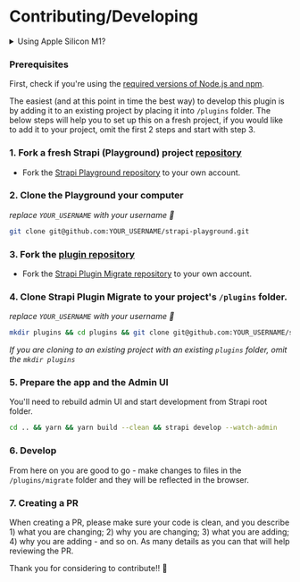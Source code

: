 # Contributing/Developing

<details>
  <summary>Using Apple Silicon M1?</summary>

_For users running on Apple Silicon M1, you may encounter errors thrown by `sharp`. You may need to re-install `libvps` or to build `sharp` manually following [this issue comment](https://github.com/lovell/sharp/issues/2460#issuecomment-751491241) in order to start the project._

</details>

### Prerequisites

First, check if you're using the [required versions of Node.js and npm](https://strapi.io/documentation/developer-docs/latest/installation/cli.html#step-1-make-sure-requirements-are-met).

The easiest (and at this point in time the best way) to develop this plugin is by adding it to an existing project by placing it into `/plugins` folder.
The below steps will help you to set up this on a fresh project, if you would like to add it to your project, omit the first 2 steps and start with step 3.

### 1. Fork a fresh Strapi (Playground) project [repository](https://github.com/ijsto/strapi-plugin-migrate)

- Fork the [Strapi Playground repository](https://github.com/ijsto/strapi-playground) to your own account.

### 2. Clone the Playground your computer

_replace `YOUR_USERNAME` with your username 🙂_

```bash
git clone git@github.com:YOUR_USERNAME/strapi-playground.git
```

### 3. Fork the [plugin repository](https://github.com/ijsto/strapi-plugin-migrate)

- Fork the [Strapi Plugin Migrate repository](https://github.com/ijsto/strapi-plugin-migrate) to your own account.

### 4. Clone Strapi Plugin Migrate to your project's `/plugins` folder.

_replace `YOUR_USERNAME` with your username 🙂_

```bash
mkdir plugins && cd plugins && git clone git@github.com:YOUR_USERNAME/strapi-plugin-migrate.git migrate
```

_If you are cloning to an existing project with an existing `plugins` folder, omit the `mkdir plugins`_

### 5. Prepare the app and the Admin UI

You'll need to rebuild admin UI and start development from Strapi root folder.

```bash
cd .. && yarn && yarn build --clean && strapi develop --watch-admin
```

### 6. Develop

From here on you are good to go - make changes to files in the `/plugins/migrate` folder and they will be reflected in the browser.

### 7. Creating a PR

When creating a PR, please make sure your code is clean, and you describe 1) what you are changing; 2) why you are changing; 3) what you are adding; 4) why you are adding - and so on. As many details as you can that will help reviewing the PR.


Thank you for considering to contribute!! 🙌
